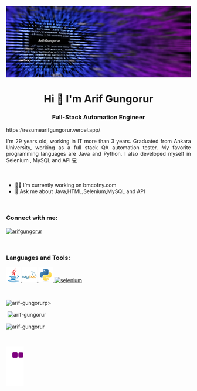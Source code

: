 <img src="https://github.com/arif-gungorur/arif-gungorur/blob/main/banner.jpeg?raw=true">

<h1 align="center">Hi 👋 I'm Arif Gungorur</h1>

<h3 align="center">Full-Stack Automation Engineer</h3>
https://resumearifgungorur.vercel.app/

<p align="justify">I'm 29 years old, working in IT more than 3 years. Graduated from Ankara University, working as a full stack QA automation tester. 
  My favorite programming languages are Java and Python. 
  I also developed myself in Selenium , MySQL and API 💻 </p>
  
<p>&nbsp;</p>

<ul> 
  <li>👨‍💻  I’m currently working on bmcofny.com </li>
  <li>💬  Ask me about Java,HTML,Selenium,MySQL and API</li>
</ul>

<p>&nbsp;</p>

<h3 align="left">Connect with me:</h3>
<p align="left">
<a href="https://linkedin.com/in/arifgungorur" target="blank"><img align="center" src="https://raw.githubusercontent.com/rahuldkjain/github-profile-readme-generator/master/src/images/icons/Social/linked-in-alt.svg" alt="arifgungorur" height="30" width="40" /></a>
</p>

<p>&nbsp;</p>

<h3 align="left">Languages and Tools:</h3>
<p align="left"> <a href="https://www.java.com" target="_blank" rel="noreferrer"> <img src="https://raw.githubusercontent.com/devicons/devicon/master/icons/java/java-original.svg" alt="java" width="40" height="40"/> </a> <a href="https://www.mysql.com/" target="_blank" rel="noreferrer"> <img src="https://raw.githubusercontent.com/devicons/devicon/master/icons/mysql/mysql-original-wordmark.svg" alt="mysql" width="40" height="40"/> </a> <a href="https://www.python.org" target="_blank" rel="noreferrer"> <img src="https://raw.githubusercontent.com/devicons/devicon/master/icons/python/python-original.svg" alt="python" width="40" height="40"/> </a> <a href="https://www.selenium.dev" target="_blank" rel="noreferrer"> <img src="https://raw.githubusercontent.com/detain/svg-logos/780f25886640cef088af994181646db2f6b1a3f8/svg/selenium-logo.svg" alt="selenium" width="40" height="40"/> </a> </p>

<p>&nbsp;</p>

p><img align="left" src="https://github-readme-stats.vercel.app/api/top-langs?username=arif-gungorur&show_icons=true&locale=en&layout=compact" alt="arif-gungorur" /></p>

<p>&nbsp;<img align="center" src="https://github-readme-stats.vercel.app/api?username=arif-gungorur&show_icons=true&locale=en" alt="arif-gungorur" /></p>

<p><img align="center" src="https://github-readme-streak-stats.herokuapp.com/?user=arif-gungorur&" alt="arif-gungorur" /></p>

<p>&nbsp;</p>

![snake gif](https://github.com/arif-gungorur/arif-gungorur/blob/output/github-contribution-grid-snake.gif)

